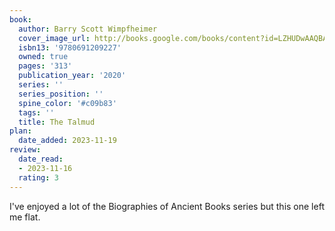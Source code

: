 ```yaml
---
book:
  author: Barry Scott Wimpfheimer
  cover_image_url: http://books.google.com/books/content?id=LZHUDwAAQBAJ&printsec=frontcover&img=1&zoom=1&edge=curl&source=gbs_api
  isbn13: '9780691209227'
  owned: true
  pages: '313'
  publication_year: '2020'
  series: ''
  series_position: ''
  spine_color: '#c09b83'
  tags: ''
  title: The Talmud
plan:
  date_added: 2023-11-19
review:
  date_read:
  - 2023-11-16
  rating: 3
---
```

I've enjoyed a lot of the Biographies of Ancient Books series but this one left me flat. 
